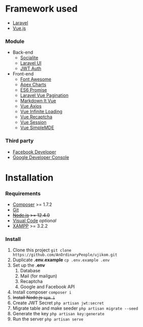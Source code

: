 # Framework used
- [Laravel](https://laravel.com/docs/master/installation)
- [Vue.js](https://vuejs.org/v2/guide/installation.html)

### Module
- Back-end
	- [Socialite](https://laravel.com/docs/master/socialite)
	- [Laravel UI](https://laravel.com/docs/master/frontend)
	- [JWT Auth](https://github.com/tymondesigns/jwt-auth)
- Front-end
	- [Font Awesome](https://www.npmjs.com/package/font-awesome)
	- [Apex Charts](https://apexcharts.com/docs/vue-charts)
	- [ES6 Promise](https://www.npmjs.com/package/es6-promise)
	- [Laravel Vue Pagination](https://www.npmjs.com/package/laravel-vue-pagination)
	- [Markdown It Vue](https://www.npmjs.com/package/markdown-it-vue)
	- [Vue Axios](https://www.npmjs.com/package/vue-axios)
	- [Vue Infinite Loading](https://www.npmjs.com/package/vue-infinite-loading)
	- [Vue Recaptcha](https://www.npmjs.com/package/vue-recaptcha)
	- [Vue Session](https://www.npmjs.com/package/vue-session)
	- [Vue SimpleMDE](https://www.npmjs.com/package/vue-simplemde)

### Third party
- [Facebook Developer](https://developers.facebook.com)
- [Google Developer Console](https://console.developers.google.com)

# Installation

### Requirements
- [Composer](https://getcomposer.org/download) >= 1.7.2
- [Git](https://git-scm.com/downloads)
- ~~[Node.js](https://nodejs.org/en/download/current) >= 12.4.0~~
- [Visual Code](https://code.visualstudio.com/download) *optional*
- [XAMPP](https://www.apachefriends.org/download.html) >= 3.2.2

### Install
1. Clone this project `git clone https://github.com/AnOrdinaryPeople/ujikom.git`
1. Duplicate **.env.example** `cp .env.example .env`
1. Set up the **.env**
	1. Database
	1. Mail (for mailgun)
	1. Recaptcha
	1. Google and Facebook API
1. Install composer `composer i`
1. ~~Install Node.js `npm i`~~
1. Create JWT Secret `php artisan jwt:secret`
1. Migrate table and make seeder `php artisan migrate --seed`
1. Generate the key `php artisan key:generate`
1. Run the server `php artisan serve`
